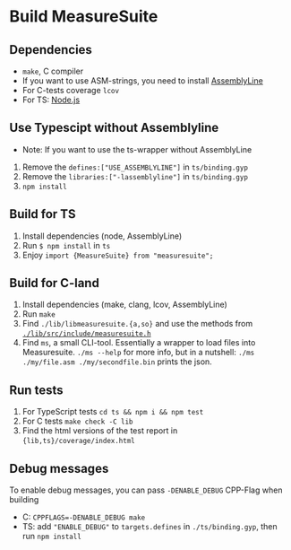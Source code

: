 # Build MeasureSuite

## Dependencies
- `make`, C compiler
- If you want to use ASM-strings, you need to install [AssemblyLine](https://github.com/0xADE1A1DE/AssemblyLine)
- For C-tests coverage `lcov` 
- For TS: [Node.js](https://nodejs.org/en/)



## Use Typescipt without Assemblyline

- Note: If you want to use the ts-wrapper without AssemblyLine

1. Remove the `defines:["USE_ASSEMBLYLINE"]` in `ts/binding.gyp`
1. Remove the `libraries:["-lassemblyline"]` in `ts/binding.gyp`
1. `npm install`

## Build for TS

1. Install dependencies (node, AssemblyLine)
1. Run `$ npm install` in `ts`
1. Enjoy `import {MeasureSuite} from "measuresuite";`

## Build for C-land

1. Install dependencies (make, clang, lcov, AssemblyLine)
1. Run `make`
1. Find `./lib/libmeasuresuite.{a,so}` and use the methods from [`./lib/src/include/measuresuite.h`](./lib/src/include/measuresuite.h)
1. Find `ms`, a small CLI-tool. Essentially a wrapper to load files into Measuresuite. `./ms --help` for more info, but in a nutshell: `./ms ./my/file.asm ./my/secondfile.bin` prints the json.

## Run tests

1. For TypeScript tests `cd ts && npm i && npm test`
1. For C tests `make check -C lib`
1. Find the html versions of the test report in `{lib,ts}/coverage/index.html`

## Debug messages

To enable debug messages, you can pass `-DENABLE_DEBUG` CPP-Flag when building
- C: `CPPFLAGS=-DENABLE_DEBUG make`
- TS: add `"ENABLE_DEBUG"` to `targets.defines` in `./ts/binding.gyp`, then run `npm install`
